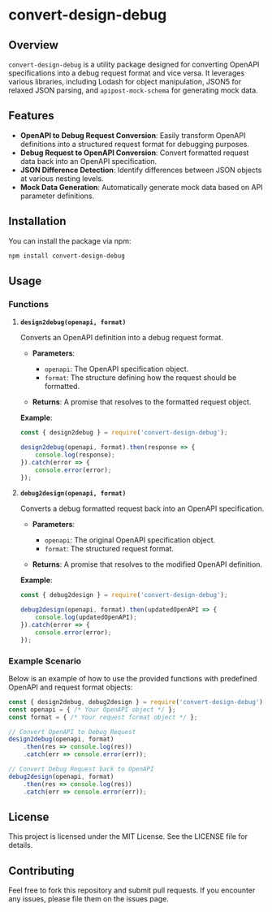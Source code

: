 # convert-design-debug

## Overview

`convert-design-debug` is a utility package designed for converting OpenAPI specifications into a debug request format and vice versa. It leverages various libraries, including Lodash for object manipulation, JSON5 for relaxed JSON parsing, and `apipost-mock-schema` for generating mock data.

## Features

- **OpenAPI to Debug Request Conversion**: Easily transform OpenAPI definitions into a structured request format for debugging purposes.
- **Debug Request to OpenAPI Conversion**: Convert formatted request data back into an OpenAPI specification.
- **JSON Difference Detection**: Identify differences between JSON objects at various nesting levels.
- **Mock Data Generation**: Automatically generate mock data based on API parameter definitions.

## Installation

You can install the package via npm:

```bash
npm install convert-design-debug
```

## Usage

### Functions

1. **`design2debug(openapi, format)`**

   Converts an OpenAPI definition into a debug request format.

   - **Parameters**:
     - `openapi`: The OpenAPI specification object.
     - `format`: The structure defining how the request should be formatted.

   - **Returns**: A promise that resolves to the formatted request object.

   **Example**:

   ```javascript
   const { design2debug } = require('convert-design-debug');

   design2debug(openapi, format).then(response => {
       console.log(response);
   }).catch(error => {
       console.error(error);
   });
   ```

2. **`debug2design(openapi, format)`**

   Converts a debug formatted request back into an OpenAPI specification.

   - **Parameters**:
     - `openapi`: The original OpenAPI specification object.
     - `format`: The structured request format.

   - **Returns**: A promise that resolves to the modified OpenAPI definition.

   **Example**:

   ```javascript
   const { debug2design } = require('convert-design-debug');

   debug2design(openapi, format).then(updatedOpenAPI => {
       console.log(updatedOpenAPI);
   }).catch(error => {
       console.error(error);
   });
   ```

### Example Scenario

Below is an example of how to use the provided functions with predefined OpenAPI and request format objects:

```javascript
const { design2debug, debug2design } = require('convert-design-debug');
const openapi = { /* Your OpenAPI object */ };
const format = { /* Your request format object */ };

// Convert OpenAPI to Debug Request
design2debug(openapi, format)
    .then(res => console.log(res))
    .catch(err => console.error(err));

// Convert Debug Request back to OpenAPI
debug2design(openapi, format)
    .then(res => console.log(res))
    .catch(err => console.error(err));
```

## License

This project is licensed under the MIT License. See the LICENSE file for details.

## Contributing

Feel free to fork this repository and submit pull requests. If you encounter any issues, please file them on the issues page.